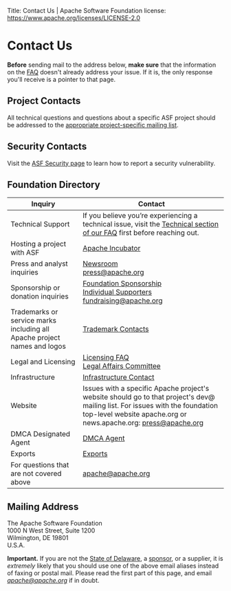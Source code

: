 Title: Contact Us | Apache Software Foundation
license: https://www.apache.org/licenses/LICENSE-2.0

# Contact Us

**Before** sending mail to the address below, **make sure** that  the information on the [FAQ](https://www.apache.org/foundation/faq) doesn't already address your issue. If it is, the only response you'll receive is a pointer
to that page.

## Project Contacts

All technical questions and questions about a specific ASF project should be addressed to the [appropriate project-specific mailing list](https://projects.apache.org/projects.html). 

## Security Contacts

Visit the [ASF Security page](https://www.apache.org/security/) to learn how to report a security vulnerability. 

## Foundation Directory


| Inquiry     | Contact |
| ----------- | ----------- |
| Technical Support      | If you believe you’re experiencing a technical issue, visit the [Technical section of our FAQ](https://www.apache.org/foundation/faq) first before reaching out.|
| Hosting a project with ASF      | [Apache Incubator](https://incubator.apache.org/)        |
| Press and analyst inquiries   | [Newsroom](https://apache.org/press/) <br> press@apache.org         |
| Sponsorship or donation inquiries     | [Foundation Sponsorship](https://apache.org/foundation/sponsorship.html) <br> [Individual Supporters](/foundation/individual-supporters) <br> fundraising@apache.org       |
| Trademarks or service marks including all Apache project names and logos   | [Trademark Contacts](https://apache.org/foundation/marks/contact)      |
| Legal and Licensing     | [Licensing FAQ](https://apache.org/foundation/license-faq.html) <br>  [Legal Affairs Committee](https://apache.org/legal/)      |
| Infrastructure     | [Infrastructure Contact](https://infra.apache.org/contact.html) |
| Website   | Issues with a specific Apache project's website should go to that project's dev@ mailing list. For issues with the foundation top-level website apache.org or news.apache.org: press@apache.org |
| DMCA Designated Agent     | [DMCA Agent](https://apache.org/legal/dmca.html)       |
| Exports     | [Exports](/licenses/exports/)       |
| For questions that are not covered above   | apache@apache.org      |

## Mailing Address

The Apache Software Foundation<br>
1000 N West Street, Suite 1200<br>
Wilmington, DE  19801<br>
U.S.A.<br>

**Important.** If you are not the [State of Delaware](records/),
a [sponsor](/foundation/sponsors), or a supplier, it is *extremely* likely that
you should use one of the above email aliases instead of faxing or postal mail.  Please read
the first part of this page, and email *apache@apache.org*
if in doubt.
